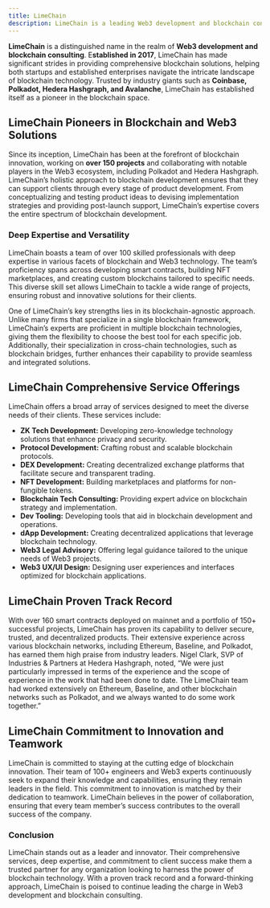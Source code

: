 ```yaml
---
title: LimeChain
description: LimeChain is a leading Web3 development and blockchain consulting since 2017. Trusted by Coinbase, Polkadot, Hedera, and more.
---
```


**LimeChain** is a distinguished name in the realm of **Web3 development and blockchain consulting**. E**stablished in 2017**, LimeChain has made significant strides in providing comprehensive blockchain solutions, helping both startups and established enterprises navigate the intricate landscape of blockchain technology. Trusted by industry giants such as **Coinbase, Polkadot, Hedera Hashgraph, and Avalanche**, LimeChain has established itself as a pioneer in the blockchain space.

LimeChain Pioneers in Blockchain and Web3 Solutions
---------------------------------------------------

Since its inception, LimeChain has been at the forefront of blockchain innovation, working on **over 150 projects** and collaborating with notable players in the Web3 ecosystem, including Polkadot and Hedera Hashgraph. LimeChain’s holistic approach to blockchain development ensures that they can support clients through every stage of product development. From conceptualizing and testing product ideas to devising implementation strategies and providing post-launch support, LimeChain’s expertise covers the entire spectrum of blockchain development.

### Deep Expertise and Versatility

LimeChain boasts a team of over 100 skilled professionals with deep expertise in various facets of blockchain and Web3 technology. The team’s proficiency spans across developing smart contracts, building NFT marketplaces, and creating custom blockchains tailored to specific needs. This diverse skill set allows LimeChain to tackle a wide range of projects, ensuring robust and innovative solutions for their clients.

One of LimeChain’s key strengths lies in its blockchain-agnostic approach. Unlike many firms that specialize in a single blockchain framework, LimeChain’s experts are proficient in multiple blockchain technologies, giving them the flexibility to choose the best tool for each specific job. Additionally, their specialization in cross-chain technologies, such as blockchain bridges, further enhances their capability to provide seamless and integrated solutions.

LimeChain Comprehensive Service Offerings
-----------------------------------------

LimeChain offers a broad array of services designed to meet the diverse needs of their clients. These services include:

- **ZK Tech Development:** Developing zero-knowledge technology solutions that enhance privacy and security.
- **Protocol Development:** Crafting robust and scalable blockchain protocols.
- **DEX Development:** Creating decentralized exchange platforms that facilitate secure and transparent trading.
- **NFT Development:** Building marketplaces and platforms for non-fungible tokens.
- **Blockchain Tech Consulting:** Providing expert advice on blockchain strategy and implementation.
- **Dev Tooling:** Developing tools that aid in blockchain development and operations.
- **dApp Development:** Creating decentralized applications that leverage blockchain technology.
- **Web3 Legal Advisory:** Offering legal guidance tailored to the unique needs of Web3 projects.
- **Web3 UX/UI Design:** Designing user experiences and interfaces optimized for blockchain applications.

LimeChain Proven Track Record
-----------------------------

With over 160 smart contracts deployed on mainnet and a portfolio of 150+ successful projects, LimeChain has proven its capability to deliver secure, trusted, and decentralized products. Their extensive experience across various blockchain networks, including Ethereum, Baseline, and Polkadot, has earned them high praise from industry leaders. Nigel Clark, SVP of Industries &amp; Partners at Hedera Hashgraph, noted, “We were just particularly impressed in terms of the experience and the scope of experience in the work that had been done to date. The LimeChain team had worked extensively on Ethereum, Baseline, and other blockchain networks such as Polkadot, and we always wanted to do some work together.”

LimeChain Commitment to Innovation and Teamwork
-----------------------------------------------

LimeChain is committed to staying at the cutting edge of blockchain innovation. Their team of 100+ engineers and Web3 experts continuously seek to expand their knowledge and capabilities, ensuring they remain leaders in the field. This commitment to innovation is matched by their dedication to teamwork. LimeChain believes in the power of collaboration, ensuring that every team member’s success contributes to the overall success of the company.

### Conclusion

LimeChain stands out as a leader and innovator. Their comprehensive services, deep expertise, and commitment to client success make them a trusted partner for any organization looking to harness the power of blockchain technology. With a proven track record and a forward-thinking approach, LimeChain is poised to continue leading the charge in Web3 development and blockchain consulting.
